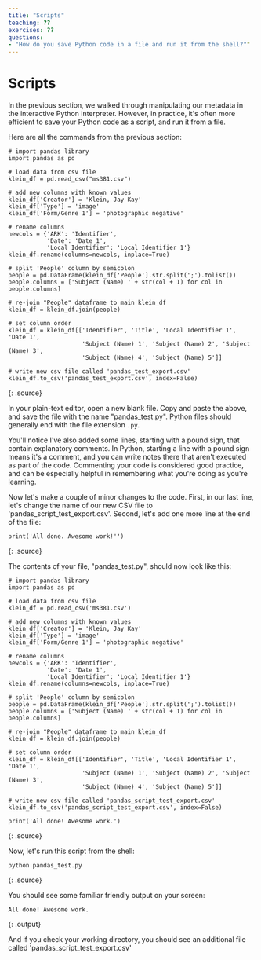 ```yaml
---
title: "Scripts"
teaching: ??
exercises: ??
questions:
- "How do you save Python code in a file and run it from the shell?""
---
```


# Scripts

In the previous section, we walked through manipulating our metadata in the interactive Python interpreter. However, in practice, it's often more efficient to save your Python code as a script, and run it from a file.

Here are all the commands from the previous section:

```
# import pandas library
import pandas as pd

# load data from csv file
klein_df = pd.read_csv("ms381.csv")

# add new columns with known values
klein_df['Creator'] = 'Klein, Jay Kay'
klein_df['Type'] = 'image'
klein_df['Form/Genre 1'] = 'photographic negative'

# rename columns
newcols = {'ARK': 'Identifier', 
    	   'Date': 'Date 1',
    	   'Local Identifier': 'Local Identifier 1'}
klein_df.rename(columns=newcols, inplace=True)

# split 'People' column by semicolon
people = pd.DataFrame(klein_df['People'].str.split(';').tolist())
people.columns = ['Subject (Name) ' + str(col + 1) for col in people.columns]

# re-join "People" dataframe to main klein_df
klein_df = klein_df.join(people)

# set column order
klein_df = klein_df[['Identifier', 'Title', 'Local Identifier 1', 'Date 1',
       				 'Subject (Name) 1', 'Subject (Name) 2', 'Subject (Name) 3',
       				 'Subject (Name) 4', 'Subject (Name) 5']]

# write new csv file called 'pandas_test_export.csv'
klein_df.to_csv('pandas_test_export.csv', index=False)
```
{: .source}

In your plain-text editor, open a new blank file. Copy and paste the above, and save the file with the name "pandas_test.py". Python files should generally end with the file extension `.py`.

You'll notice I've also added some lines, starting with a pound sign, that contain explanatory comments. In Python, starting a line with a pound sign means it's a comment, and you can write notes there that aren't executed as part of the code. Commenting your code is considered good practice, and can be especially helpful in remembering what you're doing as you're learning.

Now let's make a couple of minor changes to the code. First, in our last line, let's change the name of our new CSV file to 'pandas_script_test_export.csv'. Second, let's add one more line at the end of the file:

~~~
print('All done. Awesome work!'')
~~~
{: .source}

The contents of your file, "pandas_test.py", should now look like this:
~~~
# import pandas library
import pandas as pd

# load data from csv file
klein_df = pd.read_csv('ms381.csv')

# add new columns with known values
klein_df['Creator'] = 'Klein, Jay Kay'
klein_df['Type'] = 'image'
klein_df['Form/Genre 1'] = 'photographic negative'

# rename columns
newcols = {'ARK': 'Identifier', 
    	   'Date': 'Date 1',
    	   'Local Identifier': 'Local Identifier 1'}
klein_df.rename(columns=newcols, inplace=True)

# split 'People' column by semicolon
people = pd.DataFrame(klein_df['People'].str.split(';').tolist())
people.columns = ['Subject (Name) ' + str(col + 1) for col in people.columns]

# re-join "People" dataframe to main klein_df
klein_df = klein_df.join(people)

# set column order
klein_df = klein_df[['Identifier', 'Title', 'Local Identifier 1', 'Date 1',
       				 'Subject (Name) 1', 'Subject (Name) 2', 'Subject (Name) 3',
       				 'Subject (Name) 4', 'Subject (Name) 5']]

# write new csv file called 'pandas_script_test_export.csv'
klein_df.to_csv('pandas_script_test_export.csv', index=False)

print('All done! Awesome work.')
~~~
{: .source}

Now, let's run this script from the shell:

~~~
python pandas_test.py
~~~
{: .source}

You should see some familiar friendly output on your screen:

~~~
All done! Awesome work.
~~~
{: .output}

And if you check your working directory, you should see an additional file called 'pandas_script_test_export.csv'

